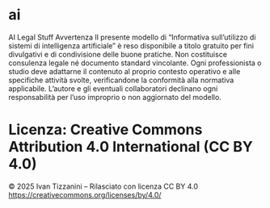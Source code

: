 # ai
AI Legal Stuff
Avvertenza
Il presente modello di “Informativa sull’utilizzo di sistemi di intelligenza artificiale” è reso disponibile a titolo gratuito per fini divulgativi e di condivisione delle buone pratiche.
Non costituisce consulenza legale né documento standard vincolante.
Ogni professionista o studio deve adattarne il contenuto al proprio contesto operativo e alle specifiche attività svolte, verificandone la conformità alla normativa applicabile.
L’autore e gli eventuali collaboratori declinano ogni responsabilità per l’uso improprio o non aggiornato del modello.

# Licenza: Creative Commons Attribution 4.0 International (CC BY 4.0)
© 2025 Ivan Tizzanini – Rilasciato con licenza CC BY 4.0
https://creativecommons.org/licenses/by/4.0/
